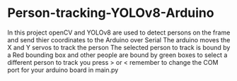 # Person-tracking-YOLOv8-Arduino
In this project openCV and YOLOv8 are used to detect persons on the frame and send thier coordinates to the Arduino over Serial 
The arduino moves the X and Y servos to track the person
The selected person to track is bound by a Red bounding box and other people are bound by green boxes
to select a different person to track you press > or < 
remember to change the COM port for your arduino board in main.py
